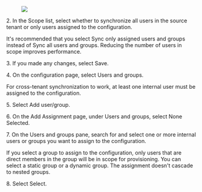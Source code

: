 <figure>

![](figures/0)

<!-- FigureContent="... > Outbound access settings - Contoso > Cross-tenant synchronization | Configurations > Fabrikam to Contoso Fabrikam to Contoso | Provisioning Fabrikam - Microsoft Entra ID .. :selected: « :unselected: Save :selected: Discard Overview v Admin Credentials Provision on demand Manage V Mappings Users and groups Provisioning 1 Settings Expression builder Activity :unselected: Send an email notification when a failure occurs Audit logs :selected: Prevent accidental deletion 0 :unselected: Accidental deletion threshold \* Provisioning logs 500 Insights Scope Sync only assigned users and groups V Troubleshooting + Support New support request Provisioning Status 0 On Off +" -->

</figure>


2\. In the Scope list, select whether to synchronize all users in the source tenant or only users assigned to the configuration.

It's recommended that you select Sync only assigned users and groups instead of Sync all users and groups. Reducing the number of users in scope improves performance.

3\. If you made any changes, select Save.

4\. On the configuration page, select Users and groups.

For cross-tenant synchronization to work, at least one internal user must be assigned to the configuration.

5\. Select Add user/group.

6\. On the Add Assignment page, under Users and groups, select None Selected.

7\. On the Users and groups pane, search for and select one or more internal users or groups you want to assign to the configuration.

If you select a group to assign to the configuration, only users that are direct members in the group will be in scope for provisioning. You can select a static group or a dynamic group. The assignment doesn't cascade to nested groups.

8\. Select Select.
